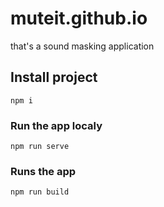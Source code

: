 # muteit.github.io
that's a sound masking application 

## Install project
```
npm i
```

### Run the app localy
```
npm run serve
```

### Runs the app
```
npm run build
```
